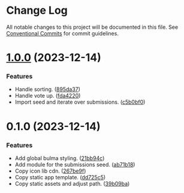 # Change Log

All notable changes to this project will be documented in this file.
See [Conventional Commits](https://conventionalcommits.org) for commit guidelines.

# [1.0.0](https://github.com/lean-ng/training/compare/upvote@0.1.0...upvote@1.0.0) (2023-12-14)

### Features

- Handle sorting. ([895da37](https://github.com/lean-ng/training/commit/895da37f32388332c5ac635b6d88e3c4c2304eb0))
- Handle vote up. ([fda4220](https://github.com/lean-ng/training/commit/fda4220f12c7bcb3bc03aa56ba21792af40470f1))
- Import seed and iterate over submissions. ([c5b0bf0](https://github.com/lean-ng/training/commit/c5b0bf0877100b00a8a123eb9b378702664421d0))

# 0.1.0 (2023-12-14)

### Features

- Add global bulma styling. ([21bb94c](https://github.com/lean-ng/training/commit/21bb94c8b64c0ae71affab4dac3003542b358f33))
- Add module for the submissions seed. ([ab71b18](https://github.com/lean-ng/training/commit/ab71b1875133ac7abeccd50ef634db010ee41871))
- Copy icon lib cdn. ([267be9f](https://github.com/lean-ng/training/commit/267be9ff15ce73aedf86dc50f706fd3fbb0d38c1))
- Copy static app template. ([dd725c5](https://github.com/lean-ng/training/commit/dd725c5161cc3915605e106732f96e1fa514e961))
- Copy static assets and adjust path. ([39b09ba](https://github.com/lean-ng/training/commit/39b09ba9c1074f7fdbe3737755de50bd5efbfbb2))
